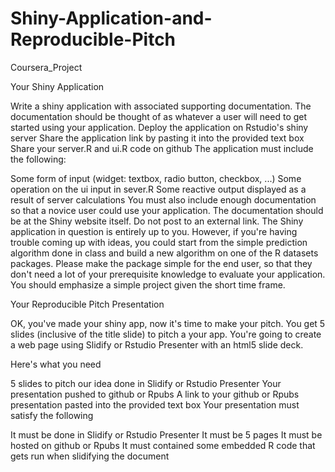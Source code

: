 # Shiny-Application-and-Reproducible-Pitch
Coursera_Project

Your Shiny Application

Write
 a shiny application with associated supporting documentation. The 
documentation should be thought of as whatever a user will need to get 
started using your application.
Deploy the application on Rstudio's shiny server
Share the application link by pasting it into the provided text box
Share your server.R and ui.R code on github
The application must include the following:

Some form of input (widget: textbox, radio button, checkbox, ...)
Some operation on the ui input in sever.R
Some reactive output displayed as a result of server calculations
You must also include enough documentation so that a novice user could use your application.
The documentation should be at the Shiny website itself. Do not post to an external link.
The
 Shiny application in question is entirely up to you. However, if you're
 having trouble coming up with ideas, you could start from the simple 
prediction algorithm done in class and build a new algorithm on one of 
the R datasets packages. Please make the package simple for the end 
user, so that they don't need a lot of your prerequisite knowledge to 
evaluate your application. You should emphasize a simple project given 
the short time frame.

Your Reproducible Pitch Presentation

OK,
 you've made your shiny app, now it's time to make your pitch. You get 5
 slides (inclusive of the title slide)  to pitch a your app. You're 
going to create a web page using Slidify or Rstudio Presenter with an 
html5 slide deck.

Here's what you need

5 slides to pitch our idea done in Slidify or Rstudio Presenter
Your presentation pushed to github or Rpubs
A link to your github or Rpubs presentation pasted into the provided text box
Your presentation must satisfy the following

It must be done in Slidify or Rstudio Presenter
It must be 5 pages
It must be hosted on github or Rpubs
It must contained some embedded R code that gets run when slidifying the document
